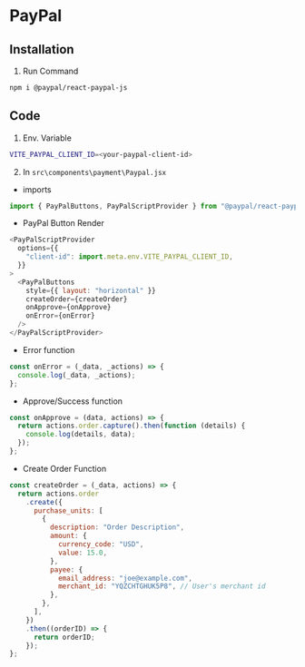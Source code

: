 # PayPal

## Installation

1. Run Command

```bash
npm i @paypal/react-paypal-js
```

## Code

1. Env. Variable

```bash
VITE_PAYPAL_CLIENT_ID=<your-paypal-client-id>
```

2. In `src\components\payment\Paypal.jsx`

- imports

```js
import { PayPalButtons, PayPalScriptProvider } from "@paypal/react-paypal-js";
```

- PayPal Button Render

```js
<PayPalScriptProvider
  options={{
    "client-id": import.meta.env.VITE_PAYPAL_CLIENT_ID,
  }}
>
  <PayPalButtons
    style={{ layout: "horizontal" }}
    createOrder={createOrder}
    onApprove={onApprove}
    onError={onError}
  />
</PayPalScriptProvider>
```

- Error function

```js
const onError = (_data, _actions) => {
  console.log(_data, _actions);
};
```

- Approve/Success function

```js
const onApprove = (data, actions) => {
  return actions.order.capture().then(function (details) {
    console.log(details, data);
  });
};
```

- Create Order Function

```js
const createOrder = (_data, actions) => {
  return actions.order
    .create({
      purchase_units: [
        {
          description: "Order Description",
          amount: {
            currency_code: "USD",
            value: 15.0,
          },
          payee: {
            email_address: "joe@example.com",
            merchant_id: "YQZCHTGHUK5P8", // User's merchant id
          },
        },
      ],
    })
    .then((orderID) => {
      return orderID;
    });
};
```
